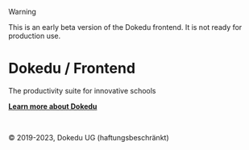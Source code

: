 > [!WARNING]  
> This is an early beta version of the Dokedu frontend. It is not ready for production use.

# Dokedu / Frontend

The productivity suite for innovative schools

**[Learn more about Dokedu](https://dokedu.org)**

<br />

© 2019-2023, Dokedu UG (haftungsbeschränkt)
